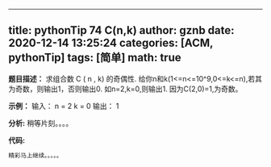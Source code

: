 
---
title: pythonTip 74 C(n,k)
author: gznb
date: 2020-12-14 13:25:24
categories: [ACM, pythonTip]
tags: [简单]
math: true
---

**题目描述：**
求组合数 C ( n , k) 的奇偶性.
给你n和k(1<=n<=10^9,0<=k<=n),若其为奇数，则输出1，否则输出0.
如n=2,k=0,则输出1. 因为C(2,0)=1,为奇数。

**示例：**
输入：
n = 2
k = 0
输出：
1


**分析:**
稍等片刻。。。。

**代码:**
```python
精彩马上继续。。。。。
```
